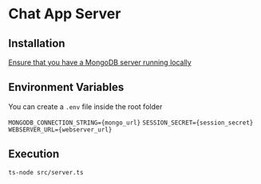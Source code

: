 # Chat App Server

## Installation
[Ensure that you have a MongoDB server running locally](https://www.mongodb.com/try/download/community)

## Environment Variables

You can create a `.env` file inside the root folder

`MONGODB_CONNECTION_STRING={mongo_url}`
`SESSION_SECRET={session_secret}`
`WEBSERVER_URL={webserver_url}`

## Execution

`ts-node src/server.ts`
